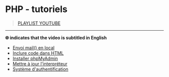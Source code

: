 # PHP - tutoriels

> [PLAYLIST YOUTUBE](https://www.youtube.com/playlist?list=PLrSOXFDHBtfEgg_cDMFLWj3hmdG9_2MR2)

---

**🌐 indicates that the video is subtitled in English**

+ [Envoi mail() en local](https://www.youtube.com/watch?v=Fywr8gIVdLY)
+ [Inclure code dans HTML](https://www.youtube.com/watch?v=n6nid7YgvxI)
+ [Installer phpMyAdmin](https://www.youtube.com/watch?v=S0mR_Gl7Rg4)
+ [Mettre à jour l'interpréteur](https://www.youtube.com/watch?v=wPFqy_QvWjs)
+ [Système d'authentification](https://www.youtube.com/watch?v=u5HqEgBxtss)
